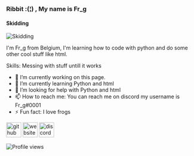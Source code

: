 ### Ribbit :(¦) , My name is Fr_g
#### Skidding
![Skidding](https://cdn.discordapp.com/attachments/856685509169643521/858423116501221436/bbcb5313125b8f4209f6c9826ed93cf7.jpeg)

I'm Fr_g from Belgium, I'm learning how to code with python and do some other cool stuff like html.


Skills: Messing with stuff untill it works 

- 🔭 I’m currently working on this page. 
- 🌱 I’m currently learning Python and html 
- 🤔 I’m looking for help with Python and html 
- 📫 How to reach me: You can reach me on discord my username is Fr_g#0001 
- ⚡ Fun fact: I love frogs 


[<img src='https://cdn.jsdelivr.net/npm/simple-icons@3.0.1/icons/github.svg' alt='github' height='40'>](https://github.com/Fr-gs)  [<img src='https://cdn.jsdelivr.net/npm/simple-icons@3.0.1/icons/icloud.svg' alt='website' height='40'>](https://fr-gs.github.io/)  [<img src='https://cdn.jsdelivr.net/npm/simple-icons@3.0.1/icons/discord.svg' alt='discord' height='40'>](https://discord.gg/gFtAErKXfr)  

![Profile views](https://gpvc.arturio.dev/Fr-gs)  
